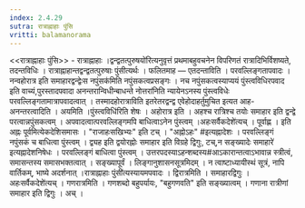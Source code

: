```yaml
---
index: 2.4.29
sutra: रात्राह्नाहाः पुंसि
vritti: balamanorama
---
```


<<रात्राह्नाहाः पुंसि>> - रात्राह्नाहाः ।द्वन्द्वतत्पुरुषयो॑रित्यनुवृत्तं प्रथमाबहुवचनेन विपरिणतं रात्रादिभिर्विशष्यते, तदन्तविधिः । रात्राह्नाहान्तद्वन्द्वतत्पुरुषाः पुंसीत्यर्थः । फलितमाह — एतदन्ताविति । परवल्लिङ्गतापवादः । नन्वहोरात्र इति समाहारद्वन्द्वेःस नपुंसक॑मिति नपुंसकत्वप्रसङ्गः । नच नपुंसकत्वस्याप्ययं पुंस्त्वविधिरपवाद इति वाच्यं,पुरस्तादपवादा अनन्तरान्विधीन्बाधन्ते नोत्तरा॑निति न्यायेनऽनस्य पुंस्त्वविधेः परवल्लिङ्गतामात्रापवादत्वात् । तस्मादहोरात्राविति इतरेतरद्वन्द्व एवेहोदाहर्तुमुचित इत्यत आह-अनन्तरत्वादिति । अयमिति ।पुंस्त्वविधि॑रिति शेषः । अहोरात्र इति । अहश्च रात्रिश्च तयोः समाहार इति द्वन्द्वे परत्वान्नपुंसकत्वम् । अपवादत्वात्परवल्लिङ्गमपि बाधित्वाऽनेन पुंस्त्वम् ।अहःसर्वैकदेशे॑त्यच् । पूर्वाह्ण । इति अह्नः पूर्वमित्येकदेशिसमासः । "राजाहःसखिभ्यः" इति टच् । "अह्नोऽहः" #इत्यह्नादेशः । परवल्लिङ्गं नपुंसकं च बाधित्वा पुंस्त्वम् । द्व्यह इति द्वयोरह्नोः समाहार इति विग्रहे द्विगुः, टच्,न सङ्ख्यादेः समाहारे॑ इत्यह्नादेशनिषेधः । परवल्लिङ्गं बाधित्वा पुंस्त्वम् । उत्तरपदस्याऽहन्शब्दस्य#आऽकारान्तत्वाऽभावान्न स्त्रीत्वं, समासन्तस्य समासभक्तत्वात् । सङ्ख्यापूर्वं । लिङ्गानुशासनसूत्रमिदम् । न त्वाष्टाध्यायीस्थं सूत्रं, नापि वार्तिकम्, भाष्ये अदर्शनात् ।रात्राह्नाहाः पुंसी॑त्यस्यायमपवादः । द्विरात्रमिति । समाहारद्विगुः ।अहःसर्वैकदेशे॑त्यच् । गणरात्रमिति । गणशब्दो बहुपर्यायः, "बहुगणवति" इति सङ्ख्यात्वम् । गणाना रात्रीणां समाहार इति द्विगुः । अच् ।